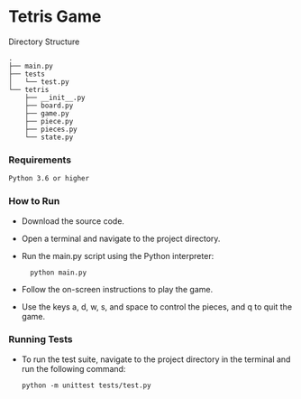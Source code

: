 # Tetris Game

Directory Structure

```
.
├── main.py
├── tests
│   └── test.py
└── tetris
    ├── __init__.py
    ├── board.py
    ├── game.py
    ├── piece.py
    ├── pieces.py
    └── state.py
   ```
### Requirements
`Python 3.6 or higher`

### How to Run
* Download the source code.

* Open a terminal and navigate to the project directory.

* Run the main.py script using the Python interpreter:

        python main.py

* Follow the on-screen instructions to play the game. 
* Use the keys a, d, w, s, and space to control the pieces, and q to quit the game.

### Running Tests
* To run the test suite, navigate to the project directory in the terminal and run the following command:

    `python -m unittest tests/test.py`


